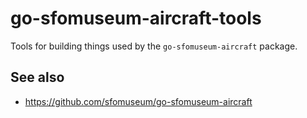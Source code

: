 # go-sfomuseum-aircraft-tools

Tools for building things used by the `go-sfomuseum-aircraft` package.

## See also

* https://github.com/sfomuseum/go-sfomuseum-aircraft
